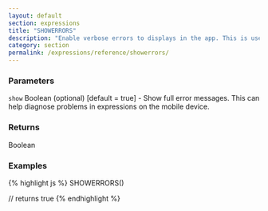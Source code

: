 ```yaml
---
layout: default
section: expressions
title: "SHOWERRORS"
description: "Enable verbose errors to displays in the app. This is useful for troubleshooting complex expressions."
category: section
permalink: /expressions/reference/showerrors/
---
```


### Parameters

`show` Boolean (optional)  [default = true] - Show full error messages. This can help diagnose problems in expressions on the mobile device.

### Returns

Boolean

### Examples

{% highlight js %}
SHOWERRORS()

// returns true
{% endhighlight %}